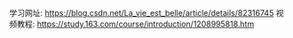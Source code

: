 学习网址:
    https://blog.csdn.net/La_vie_est_belle/article/details/82316745
视频教程:
    https://study.163.com/course/introduction/1208995818.htm
